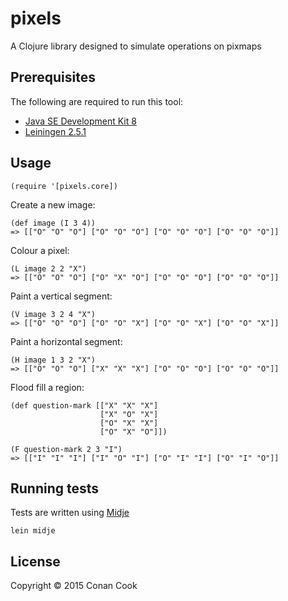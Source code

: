 # pixels

A Clojure library designed to simulate operations on pixmaps

## Prerequisites

The following are required to run this tool:

* [Java SE Development Kit 8](http://www.oracle.com/technetwork/java/javase/downloads/jdk8-downloads-2133151.html)
* [Leiningen 2.5.1](http://leiningen.org/)

## Usage

    (require '[pixels.core])
    
Create a new image:

    (def image (I 3 4))
    => [["O" "O" "O"] ["O" "O" "O"] ["O" "O" "O"] ["O" "O" "O"]]
    
Colour a pixel:
 
    (L image 2 2 "X")
    => [["O" "O" "O"] ["O" "X" "O"] ["O" "O" "O"] ["O" "O" "O"]]
    
Paint a vertical segment:

    (V image 3 2 4 "X")
    => [["O" "O" "O"] ["O" "O" "X"] ["O" "O" "X"] ["O" "O" "X"]] 
    
Paint a horizontal segment:

    (H image 1 3 2 "X")
    => [["O" "O" "O"] ["X" "X" "X"] ["O" "O" "O"] ["O" "O" "O"]]
    
Flood fill a region:

    (def question-mark [["X" "X" "X"]
                        ["X" "O" "X"]
                        ["O" "X" "X"]
                        ["O" "X" "O"]])
                        
    (F question-mark 2 3 "I")
    => [["I" "I" "I"] ["I" "O" "I"] ["O" "I" "I"] ["O" "I" "O"]]
    
## Running tests

Tests are written using [Midje](https://github.com/marick/Midje)

    lein midje

## License

Copyright © 2015 Conan Cook
